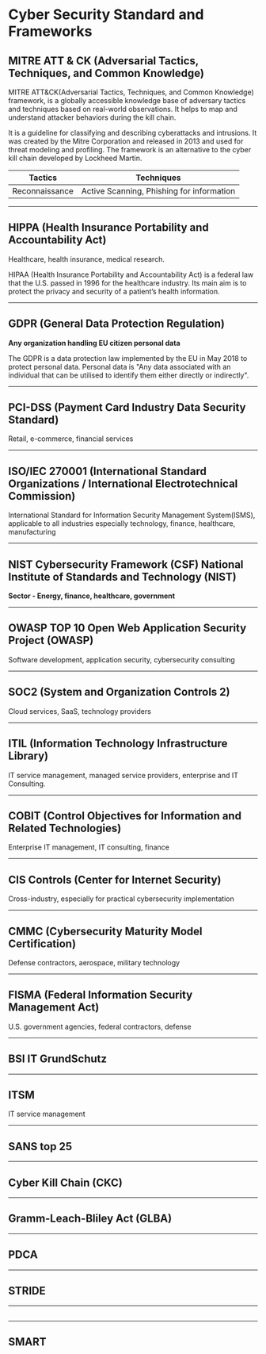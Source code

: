 # Cyber Security Standard and Frameworks

## MITRE ATT & CK (Adversarial Tactics, Techniques, and Common Knowledge)
MITRE ATT&CK(Adversarial Tactics, Techniques, and Common Knowledge) framework, is a globally accessible knowledge base of adversary tactics and techniques based on real-world observations. It helps to map and understand attacker behaviors during the kill chain.

It is a guideline for classifying and describing cyberattacks and intrusions. It was created by the Mitre Corporation and released in 2013 and used for threat modeling and profiling. The framework is an alternative to the cyber kill chain developed by Lockheed Martin.

|Tactics| Techniques|
|----|-----|
|Reconnaissance|Active Scanning, Phishing for information|

-------------------------------------------------------------------------------------------------------------------------------------------------------------------
## HIPPA (Health Insurance Portability and Accountability Act)
Healthcare, health insurance, medical research.

HIPAA (Health Insurance Portability and Accountability Act) is a federal law that the U.S. passed in 1996 for the healthcare industry. Its main aim is to protect the privacy and security of a patient’s health information. 

-------------------------------------------------------------------------------------------------------------------------------------------------------------------
## GDPR (General Data Protection Regulation)
**Any organization handling EU citizen personal data** <br>

The GDPR is a data protection law implemented by the EU in May 2018 to protect personal data. Personal data is "Any data associated with an individual that can be utilised to identify them either directly or indirectly".

-------------------------------------------------------------------------------------------------------------------------------------------------------------------
## PCI-DSS (Payment Card Industry Data Security Standard)
Retail, e-commerce, financial services

-------------------------------------------------------------------------------------------------------------------------------------------------------------------
## ISO/IEC 270001 (International Standard Organizations / International Electrotechnical Commission)
International Standard for Information Security Management System(ISMS), applicable to all industries especially technology, finance, healthcare, manufacturing

-------------------------------------------------------------------------------------------------------------------------------------------------------------------
## NIST Cybersecurity Framework (CSF) National Institute of Standards and Technology (NIST)
**Sector - Energy, finance, healthcare, government** <br>



-------------------------------------------------------------------------------------------------------------------------------------------------------------------
## OWASP TOP 10  Open Web Application Security Project (OWASP)

Software development, application security, cybersecurity consulting

-------------------------------------------------------------------------------------------------------------------------------------------------------------------
## SOC2 (System and Organization Controls 2)
Cloud services, SaaS, technology providers

-------------------------------------------------------------------------------------------------------------------------------------------------------------------
## ITIL (Information Technology Infrastructure Library)
IT service management, managed service providers, enterprise and IT Consulting.

-------------------------------------------------------------------------------------------------------------------------------------------------------------------
## COBIT (Control Objectives for Information and Related Technologies)
Enterprise IT management, IT consulting, finance

-------------------------------------------------------------------------------------------------------------------------------------------------------------------
## CIS Controls (Center for Internet Security)
Cross-industry, especially for practical cybersecurity implementation

-------------------------------------------------------------------------------------------------------------------------------------------------------------------
## CMMC (Cybersecurity Maturity Model Certification)
Defense contractors, aerospace, military technology

-------------------------------------------------------------------------------------------------------------------------------------------------------------------
## FISMA (Federal Information Security Management Act)
U.S. government agencies, federal contractors, defense

-------------------------------------------------------------------------------------------------------------------------------------------------------------------
## BSI IT GrundSchutz

-------------------------------------------------------------------------------------------------------------------------------------------------------------------
## ITSM
IT service management

-------------------------------------------------------------------------------------------------------------------------------------------------------------------
## SANS top 25
-------------------------------------------------------------------------------------------------------------------------------------------------------------------
## Cyber Kill Chain (CKC)
-------------------------------------------------------------------------------------------------------------------------------------------------------------------
## Gramm-Leach-Bliley Act (GLBA)

-------------------------------------------------------------------------------------------------------------------------------------------------------------------
## PDCA

-------------------------------------------------------------------------------------------------------------------------------------------------------------------
## STRIDE

-------------------------------------------------------
## 
-------------------------------------
## SMART
